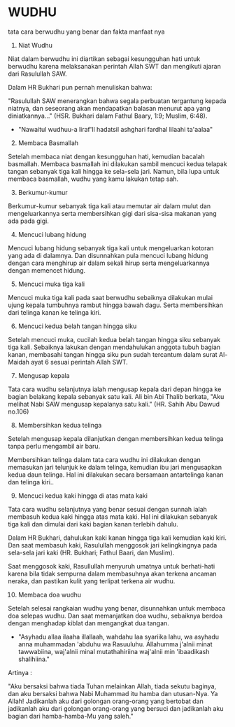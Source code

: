 # WUDHU
tata cara berwudhu yang benar dan fakta manfaat nya

1. Niat Wudhu

Niat dalam berwudhu ini diartikan sebagai kesungguhan hati untuk berwudhu karena melaksanakan perintah Allah SWT dan mengikuti ajaran dari Rasulullah SAW.

Dalam HR Bukhari pun pernah menuliskan bahwa:

"Rasulullah SAW menerangkan bahwa segala perbuatan tergantung kepada niatnya, dan seseorang akan mendapatkan balasan menurut apa yang diniatkannya..." (HSR. Bukhari dalam Fathul Baary, 1:9; Muslim, 6:48).

- "Nawaitul wudhuu-a liraf'll hadatsil ashghari fardhal lilaahi ta'aalaa"

2. Membaca Basmallah

Setelah membaca niat dengan kesungguhan hati, kemudian bacalah basmallah. Membaca basmallah ini dilakukan sambil mencuci kedua telapak tangan sebanyak tiga kali hingga ke sela-sela jari. Namun, bila lupa untuk membaca basmallah, wudhu yang kamu lakukan tetap sah.

3. Berkumur-kumur

Berkumur-kumur sebanyak tiga kali atau memutar air dalam mulut dan mengeluarkannya serta membersihkan gigi dari sisa-sisa makanan yang ada pada gigi.

4. Mencuci lubang hidung

Mencuci lubang hidung sebanyak tiga kali untuk mengeluarkan kotoran yang ada di dalamnya. Dan disunnahkan pula mencuci lubang hidung dengan cara menghirup air dalam sekali hirup serta mengeluarkannya dengan memencet hidung.

5. Mencuci muka tiga kali

Mencuci muka tiga kali pada saat berwudhu sebaiknya dilakukan mulai ujung kepala tumbuhnya rambut hingga bawah dagu. Serta membersihkan dari telinga kanan ke telinga kiri.


6. Mencuci kedua belah tangan hingga siku

Setelah mencuci muka, cucilah kedua belah tangan hingga siku sebanyak tiga kali. Sebaiknya lakukan dengan mendahulukan anggota tubuh bagian kanan, membasahi tangan hingga siku pun sudah tercantum dalam surat Al- Maidah ayat 6 sesuai perintah Allah SWT.

7. Mengusap kepala

Tata cara wudhu selanjutnya ialah mengusap kepala dari depan hingga ke bagian belakang kepala sebanyak satu kali. Ali bin Abi Thalib berkata, "Aku melihat Nabi SAW mengusap kepalanya satu kali." (HR. Sahih Abu Dawud no.106)


8. Membersihkan kedua telinga

Setelah mengusap kepala dilanjutkan dengan membersihkan kedua telinga tanpa perlu mengambil air baru.

Membersihkan telinga dalam tata cara wudhu ini dilakukan dengan memasukan jari telunjuk ke dalam telinga, kemudian ibu jari mengusapkan kedua daun telinga. Hal ini dilakukan secara bersamaan antartelinga kanan dan telinga kiri..


9. Mencuci kedua kaki hingga di atas mata kaki

Tata cara wudhu selanjutnya yang benar sesuai dengan sunnah ialah membasuh kedua kaki hingga atas mata kaki. Hal ini dilakukan sebanyak tiga kali dan dimulai dari kaki bagian kanan terlebih dahulu.

Dalam HR Bukhari, dahulukan kaki kanan hingga tiga kali kemudian kaki kiri. Dan saat membasuh kaki, Rasulullah menggosok jari kelingkingnya pada sela-sela jari kaki (HR. Bukhari; Fathul Baari, dan Muslim).

Saat menggosok kaki, Rasullullah menyuruh umatnya untuk berhati-hati karena bila tidak sempurna dalam membasuhnya akan terkena ancaman neraka, dan pastikan kulit yang terlipat terkena air wudhu.


10. Membaca doa wudhu

Setelah selesai rangkaian wudhu yang benar, disunnahkan untuk membaca doa selepas wudhu. Dan saat memanjatkan doa wudhu, sebaiknya berdoa dengan menghadap kiblat dan mengangkat dua tangan.

- "Asyhadu allaa ilaaha illallaah, wahdahu laa syariika lahu, wa asyhadu anna muhammadan 'abduhu wa Rasuuluhu. Allahumma j'alnii minat tawwabiina, waj'alnii minal mutathahiriina waj'alnii min 'ibaadikash shalihiina."

Artinya :

"Aku bersaksi bahwa tiada Tuhan melainkan Allah, tiada sekutu baginya, dan aku bersaksi bahwa Nabi Muhammad itu hamba dan utusan-Nya. Ya Allah! Jadikanlah aku dari golongan orang-orang yang bertobat dan jadikanlah aku dari golongan orang-orang yang bersuci dan jadikanlah aku bagian dari hamba-hamba-Mu yang saleh."
